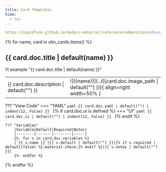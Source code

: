 ```yaml
---
title: Card Templates
hide:
  - toc
---
```


<!-- markdownlint-disable -->
```yaml
https://squidfunk.github.io/mkdocs-material/reference/admonitions/#custom-admonitions
```

{% for name, card in ulm_cards.items() %}

## {{ card.doc.title | default(name) }}
!!! example "{{ card.doc.title | default(name) }}"
    <table>
    <tr>
    <td>{{ card.doc.description | default("") }}</td>
    <td>![{{name}}](../{{card.doc.image_path | default("") }}){ align=right width=50% }</td>
    </tr>
    </table>
    ??? "View Code"
        === "YAML"
            ```yaml
            {{ card.doc.yaml | default("") | indent(12, False) }}
            ```
        {% if card.doc.ui is defined %}
        === "UI"
            ```yaml
            {{ card.doc.ui | default("") | indent(12, False) }}
            ```
        {% endif %}

    ??? "Variables"
        |Variable|Default|Required|Notes|
        |--------|-------|--------|-----|
        {%- for v in card.doc.variables %}
        |`{{ v.name }}`|{{ v.default | default("") }}|{% if v.required | default(false) %}:material-check:{% endif %}|{{ v.notes | default("") }}|
        {%- endfor %}

{% endfor %}
<!-- markdownlint-restore -->
